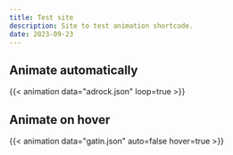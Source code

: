 ```yaml
---
title: Test site
description: Site to test animation shortcode.
date: 2023-09-23
---
```


## Animate automatically

{{< animation data="adrock.json" loop=true >}}

## Animate on hover

{{< animation data="gatin.json" auto=false hover=true >}}
